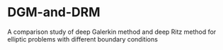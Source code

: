 # DGM-and-DRM
A comparison study of deep Galerkin method and deep Ritz method for elliptic problems with different boundary conditions

